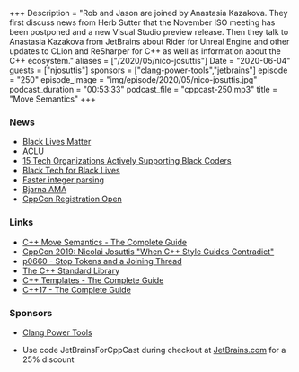 +++
Description = "Rob and Jason are joined by Anastasia Kazakova. They first discuss news from Herb Sutter that the November ISO meeting has been postponed and a new Visual Studio preview release. Then they talk to Anastasia Kazakova from JetBrains about Rider for Unreal Engine and other updates to CLion and ReSharper for C++ as well as information about the C++ ecosystem."
aliases = ["/2020/05/nico-josuttis"]
Date = "2020-06-04"
guests = ["njosuttis"]
sponsors = ["clang-power-tools","jetbrains"]
episode = "250"
episode_image = "img/episode/2020/05/nico-josuttis.jpg"
podcast_duration = "00:53:33"
podcast_file = "cppcast-250.mp3"
title = "Move Semantics"
+++

### News ###

 - [Black Lives Matter](https://blacklivesmatter.com/)
 - [ACLU](https://www.aclu.org/)
 - [15 Tech Organizations Actively Supporting Black Coders](https://www.hiddengeniusproject.org/15-tech-organizations-actively-supporting-black-coders/)
 - [Black Tech for Black Lives](https://www.blacktechforblacklives.com/)
 - [Faster integer parsing](https://kholdstare.github.io/technical/2020/05/26/faster-integer-parsing.html)
 - [Bjarna AMA](https://pldi20.sigplan.org/track/pldi-2020-ask-me-anything#program)
 - [CppCon Registration Open](https://cppcon.org/regopen2020/?mc_cid=196b8c9ecf&mc_eid=33cd130788)

### Links ###

 - [C++ Move Semantics - The Complete Guide](http://www.cppmove.com/)
 - [CppCon 2019: Nicolai Josuttis "When C++ Style Guides Contradict"](https://www.youtube.com/watch?v=WRQ1xqYBKgc)
 - [p0660 - Stop Tokens and a Joining Thread](http://www.open-std.org/jtc1/sc22/wg21/docs/papers/2019/p0660r8.pdf)
 - [The C++ Standard Library](www.cppstdlib.com)
 - [C++ Templates - The Complete Guide](www.tmplbook.com)
 - [C++17 - The Complete Guide](www.cppstd17.com)

### Sponsors ###

- [Clang Power Tools](https://clangpowertools.com/?utm_source=cppcast&utm_medium=podcast&utm_campaign=promo_cppcast)

- Use code JetBrainsForCppCast during checkout at [JetBrains.com](http://www.jetbrains.com/) for a 25% discount
